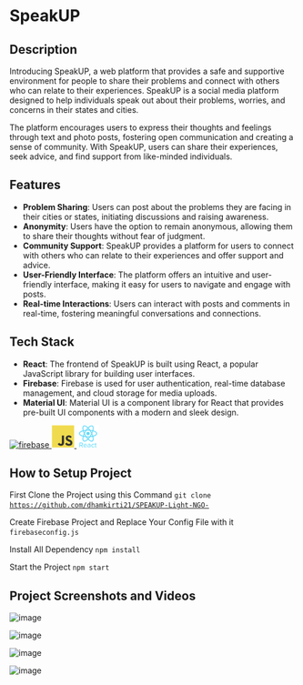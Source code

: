 # SpeakUP

## Description
Introducing SpeakUP, a web platform that provides a safe and supportive environment for people to share their problems and connect with others who can relate to their experiences. SpeakUP is a social media platform designed to help individuals speak out about their problems, worries, and concerns in their states and cities.

The platform encourages users to express their thoughts and feelings through text and photo posts, fostering open communication and creating a sense of community. With SpeakUP, users can share their experiences, seek advice, and find support from like-minded individuals.

## Features
- **Problem Sharing**: Users can post about the problems they are facing in their cities or states, initiating discussions and raising awareness.
- **Anonymity**: Users have the option to remain anonymous, allowing them to share their thoughts without fear of judgment.
- **Community Support**: SpeakUP provides a platform for users to connect with others who can relate to their experiences and offer support and advice.
- **User-Friendly Interface**: The platform offers an intuitive and user-friendly interface, making it easy for users to navigate and engage with posts.
- **Real-time Interactions**: Users can interact with posts and comments in real-time, fostering meaningful conversations and connections.

## Tech Stack
- **React**: The frontend of SpeakUP is built using React, a popular JavaScript library for building user interfaces.
- **Firebase**: Firebase is used for user authentication, real-time database management, and cloud storage for media uploads.
- **Material UI**: Material UI is a component library for React that provides pre-built UI components with a modern and sleek design.

<p align="left"> <a href="https://firebase.google.com/" target="_blank" rel="noreferrer"> <img src="https://www.vectorlogo.zone/logos/firebase/firebase-icon.svg" alt="firebase" width="40" height="40"/> </a> <a href="https://developer.mozilla.org/en-US/docs/Web/JavaScript" target="_blank" rel="noreferrer"> <img src="https://raw.githubusercontent.com/devicons/devicon/master/icons/javascript/javascript-original.svg" alt="javascript" width="40" height="40"/> <img src="https://raw.githubusercontent.com/devicons/devicon/master/icons/react/react-original-wordmark.svg" alt="react" width="40" height="40"/> </a> </p>



## How to Setup Project 

First Clone the Project using this Command
<code>git clone https://github.com/dhamkirti21/SPEAKUP-Light-NGO- </code>

Create Firebase Project and Replace Your Config File with it
<code>firebaseconfig.js</code>

Install All Dependency 
<code>npm install</code>

Start the Project 
<code>npm start</code>


## Project Screenshots and Videos

![image](https://user-images.githubusercontent.com/78336507/228584150-cfc12c98-0076-464b-bcfa-4be8ff6504fb.png)

![image](https://user-images.githubusercontent.com/78336507/228584198-9a3904ae-97c3-4e97-a5f5-7f411d402e5f.png)

![image](https://user-images.githubusercontent.com/78336507/228584293-ac04b0ee-29eb-4d37-94c8-b68c57b26f8b.png)

![image](https://user-images.githubusercontent.com/78336507/228584379-8169fa74-b744-4864-9847-86c91265d164.png)






